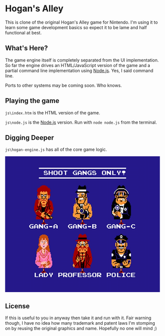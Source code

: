 # Hogan's Alley

This is clone of the original Hogan's Alley game for Nintendo. I'm using it to learn some game development basics so expect it to be lame and half functional at best.

## What's Here?

The game engine itself is completely separated from the UI implementation. So far the engine drives an HTML/JavaScript version of the game and a partial command line implementation using [Node.js](http://www.nodejs.org). Yes, I said command line.

Ports to other systems may be coming soon. Who knows.

## Playing the game

`js\index.htm` is the HTML version of the game.

`js\node.js` is the [Node.js](http://www.nodejs.org) version. Run with `node node.js` from the terminal.

## Digging Deeper

`js\hogan-engine.js` has all of the core game logic.

![Original Hogan's Alley Characters](https://github.com/jpoehls/hogans-alley/raw/master/reference/hogans-alley-hogan-hogans-alley-nes-screen-screenshot-gameplay-pegasus-2.jpg)

## License

If this is useful to you in anyway then take it and run with it. Fair warning though, I have no idea how many trademark and patent laws I'm stomping on by reusing the original graphics and name. Hopefully no one will mind ;)